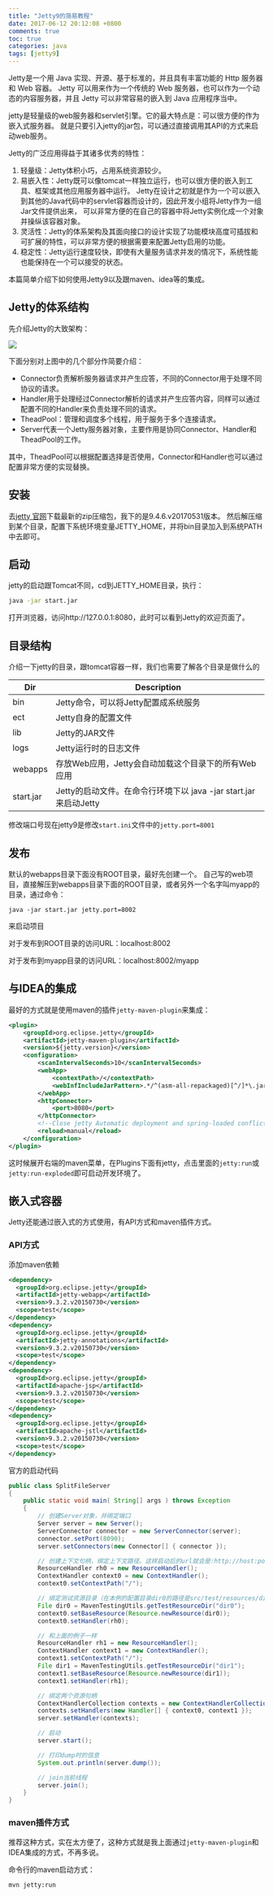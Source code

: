 ```yaml
---
title: "Jetty9的简易教程"
date: 2017-06-12 20:12:08 +0800
comments: true
toc: true
categories: java
tags: [jetty9]
---
```

Jetty是一个用 Java 实现、开源、基于标准的，并且具有丰富功能的 Http 服务器和 Web 容器。
Jetty 可以用来作为一个传统的 Web 服务器，也可以作为一个动态的内容服务器，并且 Jetty 可以非常容易的嵌入到 Java 应用程序当中。

jetty是轻量级的web服务器和servlet引擎。它的最大特点是：可以很方便的作为嵌入式服务器。
就是只要引入jetty的jar包，可以通过直接调用其API的方式来启动web服务。

Jetty的广泛应用得益于其诸多优秀的特性：

1. 轻量级：Jetty体积小巧，占用系统资源较少。
2. 易嵌入性：Jetty既可以像tomcat一样独立运行，也可以很方便的嵌入到工具、框架或其他应用服务器中运行。
Jetty在设计之初就是作为一个可以嵌入到其他的Java代码中的servlet容器而设计的，因此开发小组将Jetty作为一组Jar文件提供出来，
可以非常方便的在自己的容器中将Jetty实例化成一个对象并操纵该容器对象。
3. 灵活性：Jetty的体系架构及其面向接口的设计实现了功能模块高度可插拔和可扩展的特性，可以非常方便的根据需要来配置Jetty启用的功能。
4. 稳定性：Jetty运行速度较快，即使有大量服务请求并发的情况下，系统性能也能保持在一个可以接受的状态。

本篇简单介绍下如何使用Jetty9以及跟maven、idea等的集成。<!--more-->

## Jetty的体系结构

先介绍Jetty的大致架构：

![](https://xnstatic-1253397658.file.myqcloud.com/jetty01.jpg)

下面分别对上图中的几个部分作简要介绍：

* Connector负责解析服务器请求并产生应答，不同的Connector用于处理不同协议的请求。
* Handler用于处理经过Connector解析的请求并产生应答内容，同样可以通过配置不同的Handler来负责处理不同的请求。
* TheadPool：管理和调度多个线程，用于服务于多个连接请求。
* Server代表一个Jetty服务器对象，主要作用是协同Connector、Handler和TheadPool的工作。

其中，TheadPool可以根据配置选择是否使用，Connector和Handler也可以通过配置非常方便的实现替换。

## 安装
去[jetty 官网](http://www.eclipse.org/jetty/download.html)下载最新的zip压缩包，我下的是9.4.6.v20170531版本。
然后解压缩到某个目录，配置下系统环境变量JETTY_HOME，并将bin目录加入到系统PATH中去即可。

## 启动
jetty的启动跟Tomcat不同，cd到JETTY_HOME目录，执行：
``` sh
java -jar start.jar
```

打开浏览器，访问http://127.0.0.1:8080，此时可以看到Jetty的欢迎页面了。

## 目录结构

介绍一下jetty的目录，跟tomcat容器一样，我们也需要了解各个目录是做什么的

Dir       | Description
----------|------------------------------------------------------
bin       | Jetty命令，可以将Jetty配置成系统服务
ect       | Jetty自身的配置文件
lib       | Jetty的JAR文件
logs      | Jetty运行时的日志文件
webapps   | 存放Web应用，Jetty会自动加载这个目录下的所有Web应用
start.jar | Jetty的启动文件。在命令行环境下以 java -jar start.jar 来启动Jetty

修改端口号现在jetty9是修改`start.ini`文件中的`jetty.port=8001`

## 发布
默认的webapps目录下面没有ROOT目录，最好先创建一个。
自己写的web项目，直接解压到webapps目录下面的ROOT目录，或者另外一个名字叫myapp的目录，通过命令：
```
java -jar start.jar jetty.port=8002
```
来启动项目

对于发布到ROOT目录的访问URL：localhost:8002

对于发布到myapp目录的访问URL：localhost:8002/myapp

## 与IDEA的集成
最好的方式就是使用maven的插件`jetty-maven-plugin`来集成：
``` xml
<plugin>
    <groupId>org.eclipse.jetty</groupId>
    <artifactId>jetty-maven-plugin</artifactId>
    <version>${jetty.version}</version>
    <configuration>
        <scanIntervalSeconds>10</scanIntervalSeconds>
        <webApp>
            <contextPath>/</contextPath>
            <webInfIncludeJarPattern>.*/^(asm-all-repackaged)[^/]*\.jar$</webInfIncludeJarPattern>
        </webApp>
        <httpConnector>
            <port>8080</port>
        </httpConnector>
        <!--Close jetty Automatic deployment and spring-loaded conflict -->
        <reload>manual</reload>
    </configuration>
</plugin>
```

这时候展开右端的maven菜单，在Plugins下面有jetty，点击里面的`jetty:run`或`jetty:run-exploded`即可启动开发环境了。

## 嵌入式容器
Jetty还能通过嵌入式的方式使用，有API方式和maven插件方式。

### API方式
添加maven依赖
``` xml
<dependency>
  <groupId>org.eclipse.jetty</groupId>
  <artifactId>jetty-webapp</artifactId>
  <version>9.3.2.v20150730</version>
  <scope>test</scope>
</dependency>
<dependency>
  <groupId>org.eclipse.jetty</groupId>
  <artifactId>jetty-annotations</artifactId>
  <version>9.3.2.v20150730</version>
  <scope>test</scope>
</dependency>
<dependency>
  <groupId>org.eclipse.jetty</groupId>
  <artifactId>apache-jsp</artifactId>
  <version>9.3.2.v20150730</version>
  <scope>test</scope>
</dependency>
<dependency>
  <groupId>org.eclipse.jetty</groupId>
  <artifactId>apache-jstl</artifactId>
  <version>9.3.2.v20150730</version>
  <scope>test</scope>
</dependency>
```

官方的启动代码
``` java
public class SplitFileServer
{
    public static void main( String[] args ) throws Exception
    {
        // 创建Server对象，并绑定端口
        Server server = new Server();
        ServerConnector connector = new ServerConnector(server);
        connector.setPort(8090);
        server.setConnectors(new Connector[] { connector });

        // 创建上下文句柄，绑定上下文路径。这样启动后的url就会是:http://host:port/context
        ResourceHandler rh0 = new ResourceHandler();
        ContextHandler context0 = new ContextHandler();
        context0.setContextPath("/");

        // 绑定测试资源目录（在本例的配置目录dir0的路径是src/test/resources/dir0）
        File dir0 = MavenTestingUtils.getTestResourceDir("dir0");
        context0.setBaseResource(Resource.newResource(dir0));
        context0.setHandler(rh0);

        // 和上面的例子一样
        ResourceHandler rh1 = new ResourceHandler();
        ContextHandler context1 = new ContextHandler();
        context1.setContextPath("/");
        File dir1 = MavenTestingUtils.getTestResourceDir("dir1");
        context1.setBaseResource(Resource.newResource(dir1));
        context1.setHandler(rh1);

        // 绑定两个资源句柄
        ContextHandlerCollection contexts = new ContextHandlerCollection();
        contexts.setHandlers(new Handler[] { context0, context1 });
        server.setHandler(contexts);

        // 启动
        server.start();

        // 打印dump时的信息
        System.out.println(server.dump());

        // join当前线程
        server.join();
    }
}
```

### maven插件方式
推荐这种方式，实在太方便了，这种方式就是我上面通过`jetty-maven-plugin`和IDEA集成的方式，不再多说。

命令行的maven启动方式：
```
mvn jetty:run
```

